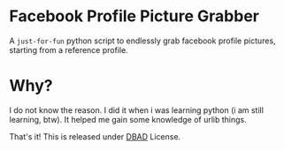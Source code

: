 Facebook Profile Picture Grabber
==================================

A `just-for-fun` python script to endlessly grab facebook profile pictures, starting from a reference profile.

Why? 
===

I do not know the reason. I did it when i was learning python (i am still learning, btw). It helped me gain some knowledge of urlib things.

That's it! This is released under [DBAD](https://github.com/philsturgeon/dbad) License. 
